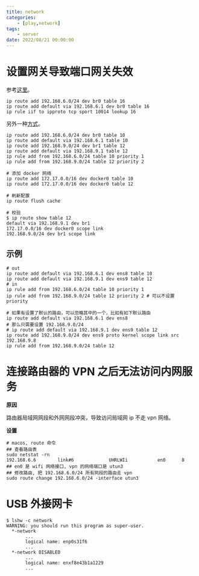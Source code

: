 ```yaml
---
title: network
categories: 
	- [play,network]
tags:
	- server
date: 2022/08/21 00:00:00
---
```


# 设置网关导致端口网关失效

参考[这里](https://unix.stackexchange.com/questions/664757/port-forwarding-does-not-work-using-different-gateway)。

```shell
ip route add 192.168.6.0/24 dev br0 table 16
ip route add default via 192.168.6.1 dev br0 table 16
ip rule iif to ipproto tcp sport 10014 lookup 16
```

另外一种[方式](https://superuser.com/questions/1091848/port-forwarding-not-working-for-certain-lan-ip)。

```shell
ip route add 192.168.6.0/24 dev br0 table 10
ip route add default via 192.168.6.1 table 10
ip route add 192.168.9.0/24 dev br1 table 12
ip route add default via 192.168.9.1 table 12
ip rule add from 192.168.6.0/24 table 10 priority 1
ip rule add from 192.168.9.0/24 table 12 priority 2

# 添加 docker 网络
ip route add 172.17.0.0/16 dev docker0 table 10
ip route add 172.17.0.0/16 dev docker0 table 12

# 刷新配置
ip route flush cache

# 校验
$ ip route show table 12
default via 192.168.9.1 dev br1
172.17.0.0/16 dev docker0 scope link
192.168.9.0/24 dev br1 scope link
```

## 示例

```shell
# out
ip route add default via 192.168.6.1 dev ens8 table 10
ip route add default via 192.168.9.1 dev ens9 table 12
# in
ip rule add from 192.168.6.0/24 table 10 priority 1
ip rule add from 192.168.9.0/24 table 12 priority 2 # 可以不设置 priority

# 如果有设置了默认的路由，可以忽略其中的一个，比如有如下默认路由
ip route add default via 192.168.6.1 dev ens8
# 那么只需要设置 192.168.9.0/24
# ip route add default via 192.168.9.1 dev ens9 table 12
ip route add 192.168.9.0/24 dev ens9 proto kernel scope link src 192.168.9.8 
ip rule add from 192.168.9.0/24 table 12 
```

# 连接路由器的 VPN 之后无法访问内网服务

**原因**

路由器局域网网段和外网网段冲突，导致访问局域网 ip 不走 vpn 网络。

**设置**

```shell
# macos, route 命令
## 查看路由表
sudo netstat -rn
192.168.6.6        link#6             UHRLWIi           en0      8   
## en0 是 wifi 网络接口, vpn 的网络端口是 utun3
## 修改路由, 把 192.168.6.0/24 所有网段的路由走 vpn
sudo route change 192.168.6.0/24 -interface utun3
```

# USB 外接网卡

```shell
$ lshw -c network
WARNING: you should run this program as super-user.
  *-network
       ...
       logical name: enp0s31f6
       ...
  *-network DISABLED
       ...
       logical name: enxf8e43b1a1229
       ...
```

